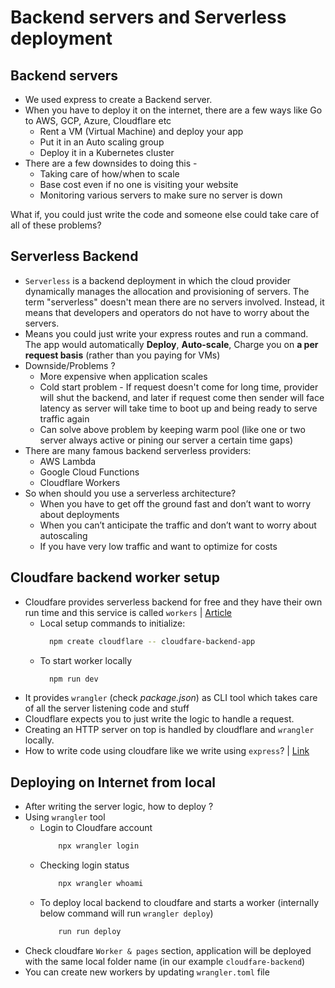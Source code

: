 # Backend servers and Serverless deployment

## Backend servers

- We used express to create a Backend server.
- When you have to deploy it on the internet, there are a few ways like Go to AWS, GCP, Azure, Cloudflare etc
  - Rent a VM (Virtual Machine) and deploy your app
  - Put it in an Auto scaling group
  - Deploy it in a Kubernetes cluster
- There are a few downsides to doing this - 
  - Taking care of how/when to scale 
  - Base cost even if no one is visiting your website
  - Monitoring various servers to make sure no server is down
 
What if, you could just write the code and someone else could take care of all of these problems?

## Serverless Backend

- `Serverless` is a backend deployment in which the cloud provider dynamically manages the allocation and provisioning of servers. The term "serverless" doesn't mean there are no servers involved. Instead, it means that developers and operators do not have to worry about the servers.
- Means you could just write your express routes and run a command. The app would automatically **Deploy**, **Auto-scale**, Charge you on **a per request basis** (rather than you paying for VMs)
- Downside/Problems ?
  - More expensive when application scales
  - Cold start problem - If request doesn't come for long time, provider will shut the backend, and later if request come then sender will face latency as server will take time to boot up and being ready to serve traffic again
  - Can solve above problem by keeping warm pool (like one or two server always active or pining our server a certain time gaps)
- There are many famous backend serverless providers: 
  - AWS Lambda
  - Google Cloud Functions
  - Cloudflare Workers
- So when should you use a serverless architecture?
  - When you have to get off the ground fast and don’t want to worry about deployments
  - When you can’t anticipate the traffic and don’t want to worry about autoscaling
  - If you have very low traffic and want to optimize for costs

## Cloudfare backend worker setup

- Cloudfare provides serverless backend for free and they have their own run time and this service is called `workers` | [Article](https://developers.cloudflare.com/workers/reference/how-workers-works/#:~:text=Though%20Cloudflare%20Workers%20behave%20similarly,used%20by%20Chromium%20and%20Node)
  - Local setup commands to initialize:
    ```sh
      npm create cloudflare -- cloudfare-backend-app
    ```
  - To start worker locally
    ```sh
      npm run dev
    ```
- It provides `wrangler` (check *package.json*) as CLI tool which takes care of all the server listening code and stuff
- Cloudflare expects you to just write the logic to handle a request.
- Creating an HTTP server on top is handled by cloudflare and `wrangler` locally.
- How to write code using cloudfare like we write using `express`? | [Link]()

## Deploying on Internet from local

- After writing the server logic, how to deploy ?
- Using `wrangler` tool
  - Login to Cloudfare account
    ```sh
        npx wrangler login
    ```
  - Checking login status
    ```sh
        npx wrangler whoami
    ``` 
  - To deploy local backend to cloudfare and starts a worker (internally below command will run `wrangler deploy`)
    ```sh
        run run deploy
    ``` 
- Check cloudfare `Worker & pages` section, application will be deployed with the same local folder name (in our example `cloudfare-backend`)
- You can create new workers by updating `wrangler.toml` file
